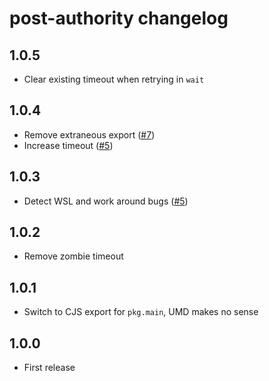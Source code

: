 # post-authority changelog

## 1.0.5

* Clear existing timeout when retrying in `wait`

## 1.0.4

* Remove extraneous export ([#7](https://github.com/Rich-Harris/port-authority/pull/7))
* Increase timeout ([#5](https://github.com/Rich-Harris/port-authority/pull/6))

## 1.0.3

* Detect WSL and work around bugs ([#5](https://github.com/Rich-Harris/port-authority/pull/5))

## 1.0.2

* Remove zombie timeout

## 1.0.1

* Switch to CJS export for `pkg.main`, UMD makes no sense

## 1.0.0

* First release